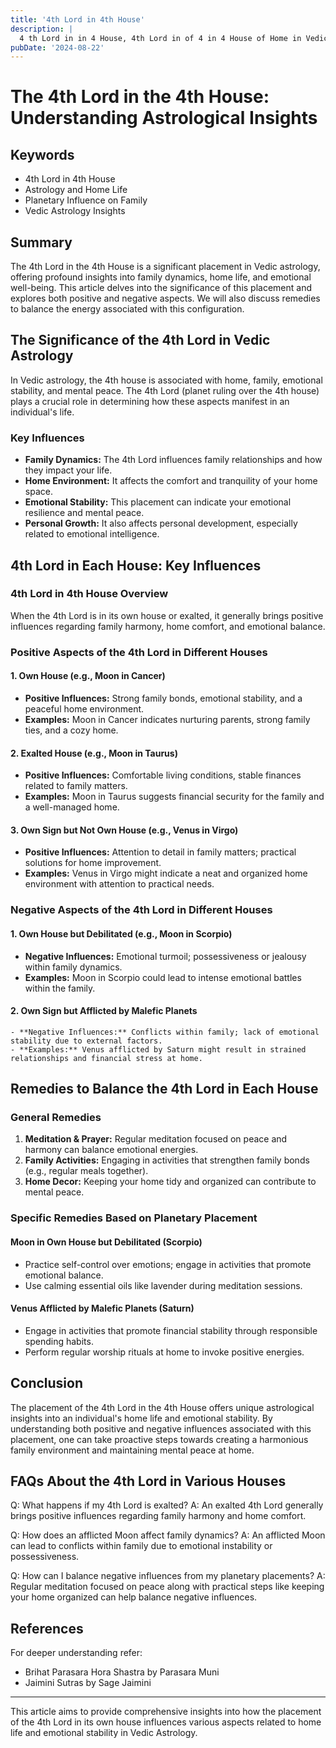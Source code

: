 ```yaml
---
title: '4th Lord in 4th House'
description: |
  4 th Lord in in 4 House, 4th Lord in of 4 in 4 House of Home in Vedic astrology
pubDate: '2024-08-22'
---
```


# The 4th Lord in the 4th House: Understanding Astrological Insights

## Keywords
- 4th Lord in 4th House
- Astrology and Home Life
- Planetary Influence on Family
- Vedic Astrology Insights

## Summary
The 4th Lord in the 4th House is a significant placement in Vedic astrology, offering profound insights into family dynamics, home life, and emotional well-being. This article delves into the significance of this placement and explores both positive and negative aspects. We will also discuss remedies to balance the energy associated with this configuration.

## The Significance of the 4th Lord in Vedic Astrology
In Vedic astrology, the 4th house is associated with home, family, emotional stability, and mental peace. The 4th Lord (planet ruling over the 4th house) plays a crucial role in determining how these aspects manifest in an individual's life.

### Key Influences
- **Family Dynamics:** The 4th Lord influences family relationships and how they impact your life.
- **Home Environment:** It affects the comfort and tranquility of your home space.
- **Emotional Stability:** This placement can indicate your emotional resilience and mental peace.
- **Personal Growth:** It also affects personal development, especially related to emotional intelligence.

## 4th Lord in Each House: Key Influences

### 4th Lord in 4th House Overview
When the 4th Lord is in its own house or exalted, it generally brings positive influences regarding family harmony, home comfort, and emotional balance.

### Positive Aspects of the 4th Lord in Different Houses

#### 1. **Own House (e.g., Moon in Cancer)**
   - **Positive Influences:** Strong family bonds, emotional stability, and a peaceful home environment.
   - **Examples:** Moon in Cancer indicates nurturing parents, strong family ties, and a cozy home.

#### 2. **Exalted House (e.g., Moon in Taurus)**
   - **Positive Influences:** Comfortable living conditions, stable finances related to family matters.
   - **Examples:** Moon in Taurus suggests financial security for the family and a well-managed home.

#### 3. **Own Sign but Not Own House (e.g., Venus in Virgo)**
   - **Positive Influences:** Attention to detail in family matters; practical solutions for home improvement.
   - **Examples:** Venus in Virgo might indicate a neat and organized home environment with attention to practical needs.

### Negative Aspects of the 4th Lord in Different Houses

#### 1. **Own House but Debilitated (e.g., Moon in Scorpio)**
   - **Negative Influences:** Emotional turmoil; possessiveness or jealousy within family dynamics.
   - **Examples:** Moon in Scorpio could lead to intense emotional battles within the family.

#### 2. **Own Sign but Afflicted by Malefic Planets**
    - **Negative Influences:** Conflicts within family; lack of emotional stability due to external factors.
    - **Examples:** Venus afflicted by Saturn might result in strained relationships and financial stress at home.

## Remedies to Balance the 4th Lord in Each House

### General Remedies
1. **Meditation & Prayer:** Regular meditation focused on peace and harmony can balance emotional energies.
2. **Family Activities:** Engaging in activities that strengthen family bonds (e.g., regular meals together).
3. **Home Decor:** Keeping your home tidy and organized can contribute to mental peace.

### Specific Remedies Based on Planetary Placement

#### Moon in Own House but Debilitated (Scorpio)
- Practice self-control over emotions; engage in activities that promote emotional balance.
- Use calming essential oils like lavender during meditation sessions.

#### Venus Afflicted by Malefic Planets (Saturn)
- Engage in activities that promote financial stability through responsible spending habits.
- Perform regular worship rituals at home to invoke positive energies.

## Conclusion
The placement of the 4th Lord in the 4th House offers unique astrological insights into an individual's home life and emotional stability. By understanding both positive and negative influences associated with this placement, one can take proactive steps towards creating a harmonious family environment and maintaining mental peace at home.

## FAQs About the 4th Lord in Various Houses

Q: What happens if my 4th Lord is exalted?
A: An exalted 4th Lord generally brings positive influences regarding family harmony and home comfort.

Q: How does an afflicted Moon affect family dynamics?
A: An afflicted Moon can lead to conflicts within family due to emotional instability or possessiveness.

Q: How can I balance negative influences from my planetary placements?
A: Regular meditation focused on peace along with practical steps like keeping your home organized can help balance negative influences.

## References

For deeper understanding refer:
- Brihat Parasara Hora Shastra by Parasara Muni
- Jaimini Sutras by Sage Jaimini

---

This article aims to provide comprehensive insights into how the placement of the 4th Lord in its own house influences various aspects related to home life and emotional stability in Vedic Astrology.
